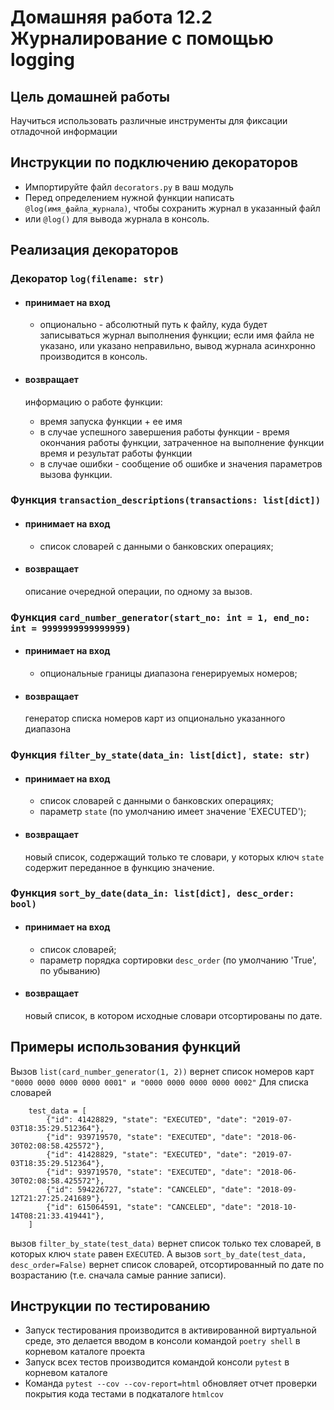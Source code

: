 # Домашняя работа 12.2 Журналирование с помощью logging
## Цель домашней работы
Научиться использовать различные инструменты для фиксации отладочной информации  

## Инструкции по подключению декораторов
- Импортируйте файл `decorators.py` в ваш модуль
- Перед определением нужной функции написать `@log(имя_файла_журнала)`, чтобы сохранить журнал в указанный файл
- или `@log()` для вывода журнала в консоль. 
## Реализация декораторов
### Декоратор `log(filename: str)`
  + #### принимает на вход 
    + опционально - абсолютный путь к файлу, куда будет записываться журнал выполнения функции;
    если имя файла не указано, или указано неправильно, вывод журнала асинхронно производится в консоль. 
    
  + #### возвращает
    информацию о работе функции:
    + время запуска функции + ее имя
    + в случае успешного завершения работы функции - время окончания работы функции, затраченное
    на выполнение функции время и результат работы функции
    + в случае ошибки - сообщение об ошибке и значения параметров вызова функции.
    
### Функция `transaction_descriptions(transactions: list[dict])`
  + #### принимает на вход 
    + список словарей с данными о банковских операциях; 
  + #### возвращает
     описание очередной операции, по одному за вызов.
### Функция `card_number_generator(start_no: int = 1, end_no: int = 9999999999999999)`
  + #### принимает на вход 
    + опциональные границы диапазона генерируемых номеров; 
  + #### возвращает
    генератор списка номеров карт из опционально указанного диапазона
### Функция `filter_by_state(data_in: list[dict], state: str)` 
  + #### принимает на вход 
    + список словарей с данными о банковских операциях; 
    + параметр `state` (по умолчанию имеет значение 'EXECUTED');
  + #### возвращает
    новый список, содержащий только те словари, у которых ключ `state` содержит переданное в функцию значение.
      
  
### Функция `sort_by_date(data_in: list[dict], desc_order: bool)` 
  + #### принимает на вход 
    + список словарей; 
    + параметр порядка сортировки `desc_order` (по умолчанию 'True', по убыванию)
  + #### возвращает
     новый список, в котором исходные словари отсортированы по дате.

## Примеры использования функций
Вызов `list(card_number_generator(1, 2))` вернет список номеров карт
`"0000 0000 0000 0000 0001" и "0000 0000 0000 0000 0002"`
Для списка словарей 
```commandline
    test_data = [
        {"id": 41428829, "state": "EXECUTED", "date": "2019-07-03T18:35:29.512364"},
        {"id": 939719570, "state": "EXECUTED", "date": "2018-06-30T02:08:58.425572"},
        {"id": 41428829, "state": "EXECUTED", "date": "2019-07-03T18:35:29.512364"},
        {"id": 939719570, "state": "EXECUTED", "date": "2018-06-30T02:08:58.425572"},
        {"id": 594226727, "state": "CANCELED", "date": "2018-09-12T21:27:25.241689"},
        {"id": 615064591, "state": "CANCELED", "date": "2018-10-14T08:21:33.419441"},
    ]
```
вызов `filter_by_state(test_data)` вернет список только тех словарей, в которых ключ `state` равен `EXECUTED`.
А вызов `sort_by_date(test_data, desc_order=False)` вернет список словарей, отсортированный по дате по возрастанию (т.е. сначала самые ранние записи).

## Инструкции по тестированию
- Запуск тестирования производится в активированной виртуальной среде, это делается вводом в консоли командой 
  `poetry shell` в корневом каталоге проекта
- Запуск всех тестов производится командой консоли `pytest` в корневом каталоге
- Команда `pytest --cov --cov-report=html` обновляет отчет проверки покрытия кода тестами в подкаталоге `htmlcov` 
 
